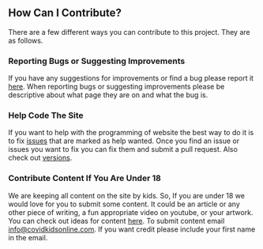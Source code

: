 ## How Can I Contribute?
There are a few different ways you can contribute to this project. They are as follows.

### Reporting Bugs or Suggesting Improvements
If you have any suggestions for improvements or find a bug please report it [here](https://github.com/Corona-Media/corona-media.github.io/issues). When reporting bugs or suggesting improvements please be descriptive about what page they are on and what the bug is. 

### Help Code The Site
If you want to help with the programming of website the best way to do it is to fix [issues](https://github.com/Corona-Media/corona-media.github.io/issues) that are marked as help wanted. Once you find an issue or issues you want to fix you can fix them and submit a pull request. Also check out [versions](https://github.com/Corona-Media/corona-media.github.io/wiki/Versions).

### Contribute Content If You Are Under 18
We are keeping all content on the site by kids. So, If you are under 18 we would love for you to submit some content. It could be an article or any other piece of writing, a fun appropriate video on youtube, or your artwork. You can check out ideas for content [here](https://github.com/Corona-Media/corona-media.github.io/projects/3). To submit content email info@covidkidsonline.com. If you want credit please include your first name in the email. 
